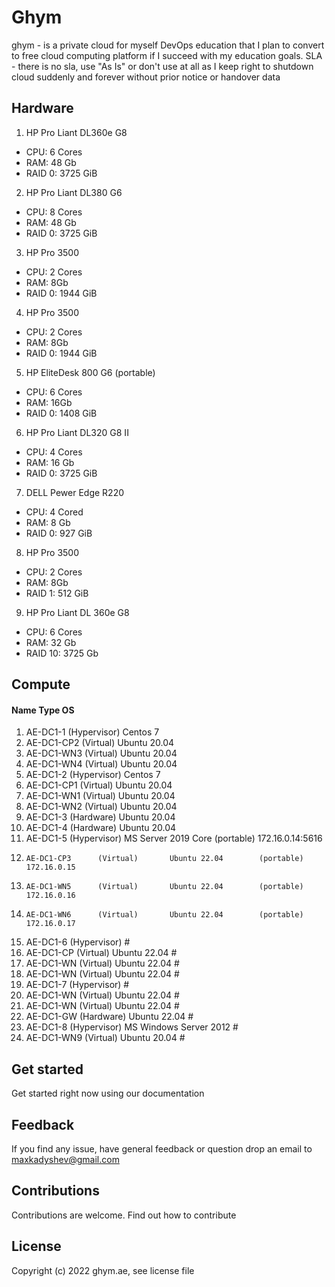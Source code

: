 # Ghym
ghym - is a private cloud for myself DevOps education that I plan to convert to free cloud computing platform if I succeed with my education goals. SLA - there is no sla, use "As Is" or don't use at all as I keep right to shutdown cloud suddenly and forever without prior notice or handover data

## Hardware
1. HP Pro Liant DL360e G8
 - CPU: 6 Cores
 - RAM: 48 Gb
 - RAID 0: 3725 GiB
2. HP Pro Liant DL380 G6
 - CPU: 8 Cores
 - RAM: 48 Gb
 - RAID 0: 3725 GiB
3. HP Pro 3500
 - CPU: 2 Cores
 - RAM: 8Gb
 - RAID 0: 1944 GiB
4. HP Pro 3500
 - CPU: 2 Cores
 - RAM: 8Gb
 - RAID 0: 1944 GiB
5. HP EliteDesk 800 G6 (portable)
 - CPU: 6 Cores
 - RAM: 16Gb
 - RAID 0: 1408 GiB
6. HP Pro Liant DL320 G8 II
 - CPU: 4 Cores
 - RAM: 16 Gb
 - RAID 0: 3725 GiB
7. DELL Pewer Edge R220
 - CPU: 4 Cored
 - RAM: 8 Gb
 - RAID 0: 927 GiB
8. HP Pro 3500
 - CPU: 2 Cores
 - RAM: 8Gb
 - RAID 1: 512 GiB
9. HP Pro Liant DL 360e G8
 - CPU: 6 Cores
 - RAM: 32 Gb
 - RAID 10: 3725 Gb

## Compute
####	Name		Type		OS
1.	AE-DC1-1	(Hypervisor)	Centos 7
 1.	AE-DC1-CP2	(Virtual)	Ubuntu 20.04
 2.	AE-DC1-WN3	(Virtual)	Ubuntu 20.04
 3.	AE-DC1-WN4	(Virtual)	Ubuntu 20.04
2. 	AE-DC1-2	(Hypervisor)	Centos 7
 1.	AE-DC1-CP1	(Virtual)	Ubuntu 20.04
 2.	AE-DC1-WN1	(Virtual)	Ubuntu 20.04
 3.	AE-DC1-WN2	(Virtual)	Ubuntu 20.04
3.	AE-DC1-3	(Hardware)	Ubuntu 20.04
4.	AE-DC1-4	(Hardware)	Ubuntu 20.04 
5. AE-DC1-5        (Hypervisor)    MS Server 2019 Core	(portable)	172.16.0.14:5616
 1.     AE-DC1-CP3      (Virtual)       Ubuntu 22.04		(portable)	172.16.0.15
 2.     AE-DC1-WN5      (Virtual)       Ubuntu 22.04		(portable)	172.16.0.16
 3.     AE-DC1-WN6      (Virtual)       Ubuntu 22.04		(portable)	172.16.0.17
6.	AE-DC1-6	(Hypervisor)	                       #
 1.	AE-DC1-CP	(Virtual)	Ubuntu 22.04           #
 2.	AE-DC1-WN	(Virtual)	Ubuntu 22.04           #
 3.	AE-DC1-WN	(Virtual)	Ubuntu 22.04           #
7.	AE-DC1-7	(Hypervisor)	                       #
 1.	AE-DC1-WN	(Virtual)	Ubuntu 22.04           #
 2.	AE-DC1-WN	(Virtual)	Ubuntu 22.04           #
8.	AE-DC1-GW	(Hardware)	Ubuntu 22.04           #
9.	AE-DC1-8	(Hypervisor)	MS Windows Server 2012 #
 1.	AE-DC1-WN9	(Virtual)	Ubuntu 20.04           #

## Get started

Get started right now using our documentation

## Feedback

If you find any issue, have general feedback or question drop an email to maxkadyshev@gmail.com

## Contributions

Contributions are welcome. Find out how to contribute

## License

Copyright (c) 2022 ghym.ae, see license file
